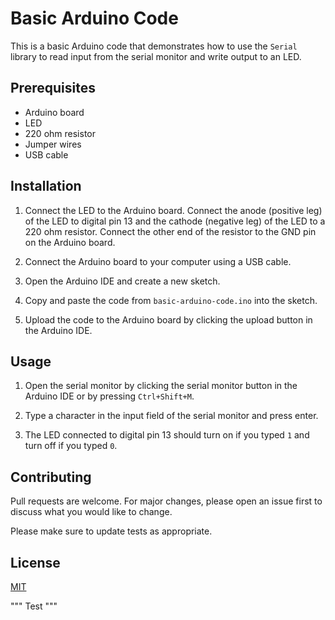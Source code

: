 
# Basic Arduino Code

This is a basic Arduino code that demonstrates how to use the `Serial` library to read input from the serial monitor and write output to an LED.

## Prerequisites

-   Arduino board
-   LED
-   220 ohm resistor
-   Jumper wires
-   USB cable

## Installation

1.  Connect the LED to the Arduino board. Connect the anode (positive leg) of the LED to digital pin 13 and the cathode (negative leg) of the LED to a 220 ohm resistor. Connect the other end of the resistor to the GND pin on the Arduino board.
    
2.  Connect the Arduino board to your computer using a USB cable.
    
3.  Open the Arduino IDE and create a new sketch.
    
4.  Copy and paste the code from `basic-arduino-code.ino` into the sketch.
    
5.  Upload the code to the Arduino board by clicking the upload button in the Arduino IDE.
    

## Usage

1.  Open the serial monitor by clicking the serial monitor button in the Arduino IDE or by pressing `Ctrl+Shift+M`.
    
2.  Type a character in the input field of the serial monitor and press enter.
    
3.  The LED connected to digital pin 13 should turn on if you typed `1` and turn off if you typed `0`.
    

## Contributing

Pull requests are welcome. For major changes, please open an issue first to discuss what you would like to change.

Please make sure to update tests as appropriate.

## License

[MIT](https://choosealicense.com/licenses/mit/)

"""
Test
"""
